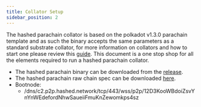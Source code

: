 ```yaml
---
title: Collator Setup
sidebar_position: 2
---
```

The hashed parachain collator is based on the polkadot v1.3.0 parachain template and as such the binary accepts the same parameters as a standard substrate collator, for more information on collators and how to start one please review this [guide](https://docs.substrate.io/reference/how-to-guides/parachains/connect-to-a-relay-chain/#start-the-collators). This document is a one stop shop for all the elements required to run a hashed parachain collator.

+ The hashed parachain binary can be downloaded from the [release](https://github.com/hashed-io/hashed-substrate-parachain/releases/tag/hashed-node-v3).
+ The hashed parachain raw chain spec can be downloaded [here](https://github.com/hashed-io/hashed-substrate-parachain/blob/hashed-node-v3/resources/hashed-collator-raw-spec.json).
+ Bootnode:
  + /dns/c2.p2p.hashed.network/tcp/443/wss/p2p/12D3KooWBdoiZsvYnYnWEdefordNhwSaueiiFmuKnZewomkps4sz
